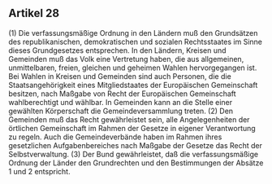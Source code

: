 ## Artikel 28

(1) Die verfassungsmäßige Ordnung in den Ländern muß den Grundsätzen des republikanischen, demokratischen und sozialen Rechtsstaates im Sinne dieses Grundgesetzes entsprechen. In den Ländern, Kreisen und Gemeinden muß das Volk eine Vertretung haben, die aus allgemeinen, unmittelbaren, freien, gleichen und geheimen Wahlen hervorgegangen ist. Bei Wahlen in Kreisen und Gemeinden sind auch Personen, die die Staatsangehörigkeit eines Mitgliedstaates der Europäischen Gemeinschaft besitzen, nach Maßgabe von Recht der Europäischen Gemeinschaft wahlberechtigt und wählbar. In Gemeinden kann an die Stelle einer gewählten Körperschaft die Gemeindeversammlung treten.
(2) Den Gemeinden muß das Recht gewährleistet sein, alle Angelegenheiten der örtlichen Gemeinschaft im Rahmen der Gesetze in eigener Verantwortung zu regeln. Auch die Gemeindeverbände haben im Rahmen ihres gesetzlichen Aufgabenbereiches nach Maßgabe der Gesetze das Recht der Selbstverwaltung.
(3) Der Bund gewährleistet, daß die verfassungsmäßige Ordnung der Länder den Grundrechten und den Bestimmungen der Absätze 1 und 2 entspricht.

